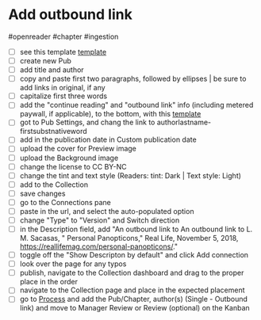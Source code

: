 # Add outbound link

#openreader #chapter #ingestion

- [ ] see this template [template](https://www.mediastudies.press/pub/authorlastname-firstsubstantivetitle/draft)
- [ ] create new Pub
- [ ] add title and author
- [ ] copy and paste first two paragraphs, followed by ellipses | be sure to add links in original, if any
- [ ] capitalize first three words
- [ ] add the "continue reading" and "outbound link" info (including metered paywall, if applicable), to the bottom, with this [template](https://www.mediastudies.press/pub/authorlastname-firstsubstantivetitle/draft)
- [ ] got to Pub Settings, and chang the link to authorlastname-firstsubstnativeword
- [ ] add in the publication date in Custom publication date
- [ ] upload the cover for Preview image
- [ ] upload the Background image 
- [ ] change the license to CC BY-NC
- [ ] change the tint and text style (Readers: tint: Dark | Text style: Light)
- [ ] add to the Collection 
- [ ] save changes
- [ ] go to the Connections pane
- [ ] paste in the url, and select the auto-populated option
- [ ] change "Type" to "Version" and Switch direction
- [ ] in the Description field, add "An outbound link to An outbound link to L. M. Sacasas, " Personal Panopticons," Real Life, November 5, 2018, https://reallifemag.com/personal-panopticons/."
- [ ] toggle off the "Show Descripton by default" and click Add connection
- [ ] look over the page for any typos
- [ ] publish, navigate to the Collection dashboard and drag to the proper place in the order
- [ ] navigate to the Collection page and place in the expected placement
- [ ] go to [Process](x-icabmobile://x-callback-url/open?url=https://airtable.com/tblqaFC7NIu8c0kQW/viwmFAzlPEXfq7Us4?blocks=hide) and add the Pub/Chapter, author(s) (Single - Outbound link) and move to Manager Review or Review (optional) on the Kanban